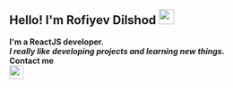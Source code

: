 ### <h2>Hello! I'm Rofiyev Dilshod <img src="https://media.giphy.com/media/hvRJCLFzcasrR4ia7z/giphy.gif" width="27px" /></h2>
<b>I'm a ReactJS developer.</b> <br />
<i><b>I really like developing projects and learning new things.</b></i><br/>
<b>Contact me</b> <br />
<a href="https://www.instagram.com/rof1yev.js/" target="_blank">
  <img src="https://toppng.com/uploads/preview/ew-instagram-logo-transparent-related-keywords-logo-instagram-vector-2017-115629178687gobkrzwak.png" width="25px" />
</a>
